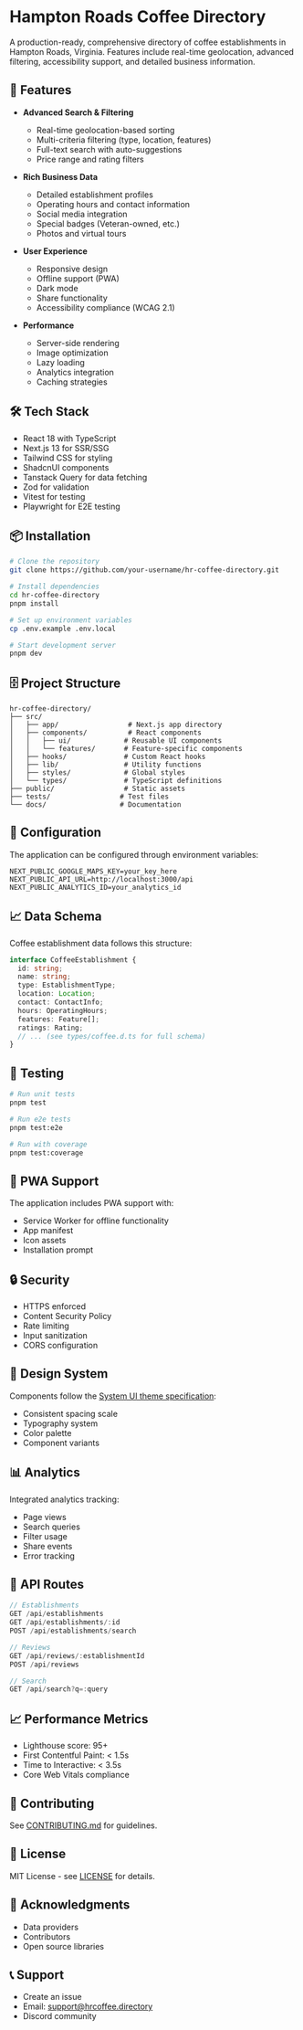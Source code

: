 # Hampton Roads Coffee Directory

A production-ready, comprehensive directory of coffee establishments in Hampton Roads, Virginia. Features include real-time geolocation, advanced filtering, accessibility support, and detailed business information.

## 🚀 Features

- **Advanced Search & Filtering**
  - Real-time geolocation-based sorting
  - Multi-criteria filtering (type, location, features)
  - Full-text search with auto-suggestions
  - Price range and rating filters

- **Rich Business Data**
  - Detailed establishment profiles
  - Operating hours and contact information
  - Social media integration
  - Special badges (Veteran-owned, etc.)
  - Photos and virtual tours

- **User Experience**
  - Responsive design
  - Offline support (PWA)
  - Dark mode
  - Share functionality
  - Accessibility compliance (WCAG 2.1)

- **Performance**
  - Server-side rendering
  - Image optimization
  - Lazy loading
  - Analytics integration
  - Caching strategies

## 🛠 Tech Stack

- React 18 with TypeScript
- Next.js 13 for SSR/SSG
- Tailwind CSS for styling
- ShadcnUI components
- Tanstack Query for data fetching
- Zod for validation
- Vitest for testing
- Playwright for E2E testing

## 📦 Installation

```bash
# Clone the repository
git clone https://github.com/your-username/hr-coffee-directory.git

# Install dependencies
cd hr-coffee-directory
pnpm install

# Set up environment variables
cp .env.example .env.local

# Start development server
pnpm dev
```

## 🗄️ Project Structure

```
hr-coffee-directory/
├── src/
│   ├── app/                 # Next.js app directory
│   ├── components/          # React components
│   │   ├── ui/             # Reusable UI components
│   │   └── features/       # Feature-specific components
│   ├── hooks/              # Custom React hooks
│   ├── lib/                # Utility functions
│   ├── styles/             # Global styles
│   └── types/              # TypeScript definitions
├── public/                 # Static assets
├── tests/                 # Test files
└── docs/                  # Documentation
```

## 🔧 Configuration

The application can be configured through environment variables:

```env
NEXT_PUBLIC_GOOGLE_MAPS_KEY=your_key_here
NEXT_PUBLIC_API_URL=http://localhost:3000/api
NEXT_PUBLIC_ANALYTICS_ID=your_analytics_id
```

## 📈 Data Schema

Coffee establishment data follows this structure:

```typescript
interface CoffeeEstablishment {
  id: string;
  name: string;
  type: EstablishmentType;
  location: Location;
  contact: ContactInfo;
  hours: OperatingHours;
  features: Feature[];
  ratings: Rating;
  // ... (see types/coffee.d.ts for full schema)
}
```

## 🧪 Testing

```bash
# Run unit tests
pnpm test

# Run e2e tests
pnpm test:e2e

# Run with coverage
pnpm test:coverage
```

## 📱 PWA Support

The application includes PWA support with:

- Service Worker for offline functionality
- App manifest
- Icon assets
- Installation prompt

## 🔒 Security

- HTTPS enforced
- Content Security Policy
- Rate limiting
- Input sanitization
- CORS configuration

## 🎨 Design System

Components follow the [System UI theme specification](https://system-ui.com/theme):

- Consistent spacing scale
- Typography system
- Color palette
- Component variants

## 📊 Analytics

Integrated analytics tracking:

- Page views
- Search queries
- Filter usage
- Share events
- Error tracking

## 🚥 API Routes

```typescript
// Establishments
GET /api/establishments
GET /api/establishments/:id
POST /api/establishments/search

// Reviews
GET /api/reviews/:establishmentId
POST /api/reviews

// Search
GET /api/search?q=:query
```

## 📈 Performance Metrics

- Lighthouse score: 95+
- First Contentful Paint: < 1.5s
- Time to Interactive: < 3.5s
- Core Web Vitals compliance

## 🤝 Contributing

See [CONTRIBUTING.md](./CONTRIBUTING.md) for guidelines.

## 📄 License

MIT License - see [LICENSE](./LICENSE) for details.

## 🙏 Acknowledgments

- Data providers
- Contributors
- Open source libraries

## 📞 Support

- Create an issue
- Email: support@hrcoffee.directory
- Discord community